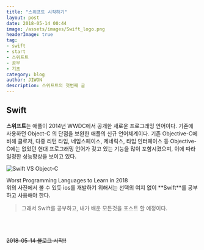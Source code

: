 ```yaml
---
title: "스위프트 시작하기"
layout: post
date: 2018-05-14 00:44
image: /assets/images/Swift_logo.png
headerImage: true
tag:
- swift
- start
- 스위프트
- 공부
- 기초
category: blog
author: JIWON
description: 스위프트의 첫번째 글
---
```

## Swift
**스위프트**는 애플이 2014년 WWDC에서 공개한 새로운 프로그래밍 언어이다. 
기존에 사용하던 Object-C 의 단점을 보완한 애플의 신규 언어체계이다. 기존 Objective-C에 비해 클로저, 다중 리턴 타입, 네임스페이스, 제네릭스, 타입 인터페이스 등 Objective-C에는 없었던 현대 프로그래밍 언어가 갖고 있는 기능을 많이 포함시켰으며, 이에 따라 일정한 성능향상을 보이고 있다. 

![Swift VS Object-C](https://i.imgur.com/OFB8NJU.png)
<figcaption class="caption">Worst Programming Languages to Learn in 2018</figcaption>
위의 사진에서 볼 수 있듯 ios를 개발하기 위해서는 선택의 여지 없이 **Swift**를 공부하고 사용해야 한다.

> 그래서 Swift를 공부하고, 내가 배운 모든것을 포스트 할 예정이다. 

<br /><br /><br />
~~2018-05-14  블로그 시작!!~~
